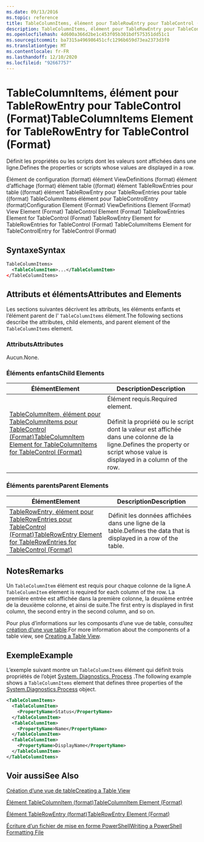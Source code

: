 ```yaml
---
ms.date: 09/13/2016
ms.topic: reference
title: TableColumnItems, élément pour TableRowEntry pour TableControl (Format)
description: TableColumnItems, élément pour TableRowEntry pour TableControl (Format)
ms.openlocfilehash: 4d600a366d2be1c453f05b301bdf575351dd51c1
ms.sourcegitcommit: ba7315a496986451cfc1296b659d73ea2373d3f0
ms.translationtype: MT
ms.contentlocale: fr-FR
ms.lasthandoff: 12/10/2020
ms.locfileid: "92667757"
---
```

# <a name="tablecolumnitems-element-for-tablerowentry-for-tablecontrol-format"></a><span data-ttu-id="07f1f-103">TableColumnItems, élément pour TableRowEntry pour TableControl (Format)</span><span class="sxs-lookup"><span data-stu-id="07f1f-103">TableColumnItems Element for TableRowEntry for TableControl (Format)</span></span>

<span data-ttu-id="07f1f-104">Définit les propriétés ou les scripts dont les valeurs sont affichées dans une ligne.</span><span class="sxs-lookup"><span data-stu-id="07f1f-104">Defines the properties or scripts whose values are displayed in a row.</span></span>

<span data-ttu-id="07f1f-105">Élément de configuration (format) élément ViewDefinitions (format) élément d’affichage (format) élément table ((format) élément TableRowEntries pour table ((format) élément TableRowEntry pour TableRowEntries pour table ((format) TableColumnItems élément pour TableControlEntry (format)</span><span class="sxs-lookup"><span data-stu-id="07f1f-105">Configuration Element (Format) ViewDefinitions Element (Format) View Element (Format) TableControl Element (Format) TableRowEntries Element for TableControl (Format) TableRowEntry Element for TableRowEntries for TableControl (Format) TableColumnItems Element for TableControlEntry for TableControl (Format)</span></span>

## <a name="syntax"></a><span data-ttu-id="07f1f-106">Syntaxe</span><span class="sxs-lookup"><span data-stu-id="07f1f-106">Syntax</span></span>

```xml
TableColumnItems>
  <TableColumnItem>...</TableColumnItem>
</TableColumnItems>
```

## <a name="attributes-and-elements"></a><span data-ttu-id="07f1f-107">Attributs et éléments</span><span class="sxs-lookup"><span data-stu-id="07f1f-107">Attributes and Elements</span></span>

<span data-ttu-id="07f1f-108">Les sections suivantes décrivent les attributs, les éléments enfants et l’élément parent de l' `TableColumnItems` élément.</span><span class="sxs-lookup"><span data-stu-id="07f1f-108">The following sections describe the attributes, child elements, and parent element of the `TableColumnItems` element.</span></span>

### <a name="attributes"></a><span data-ttu-id="07f1f-109">Attributs</span><span class="sxs-lookup"><span data-stu-id="07f1f-109">Attributes</span></span>

<span data-ttu-id="07f1f-110">Aucun.</span><span class="sxs-lookup"><span data-stu-id="07f1f-110">None.</span></span>

### <a name="child-elements"></a><span data-ttu-id="07f1f-111">Éléments enfants</span><span class="sxs-lookup"><span data-stu-id="07f1f-111">Child Elements</span></span>

|<span data-ttu-id="07f1f-112">Élément</span><span class="sxs-lookup"><span data-stu-id="07f1f-112">Element</span></span>|<span data-ttu-id="07f1f-113">Description</span><span class="sxs-lookup"><span data-stu-id="07f1f-113">Description</span></span>|
|-------------|-----------------|
|[<span data-ttu-id="07f1f-114">TableColumnItem, élément pour TableColumnItems pour TableControl (Format)</span><span class="sxs-lookup"><span data-stu-id="07f1f-114">TableColumnItem Element for TableColumnItems for TableControl (Format)</span></span>](./tablecolumnitem-element-for-tablecolumnitems-for-tablecontrol-format.md)|<span data-ttu-id="07f1f-115">Élément requis.</span><span class="sxs-lookup"><span data-stu-id="07f1f-115">Required element.</span></span><br /><br /> <span data-ttu-id="07f1f-116">Définit la propriété ou le script dont la valeur est affichée dans une colonne de la ligne.</span><span class="sxs-lookup"><span data-stu-id="07f1f-116">Defines the property or script whose value is displayed in a column of the row.</span></span>|

### <a name="parent-elements"></a><span data-ttu-id="07f1f-117">Éléments parents</span><span class="sxs-lookup"><span data-stu-id="07f1f-117">Parent Elements</span></span>

|<span data-ttu-id="07f1f-118">Élément</span><span class="sxs-lookup"><span data-stu-id="07f1f-118">Element</span></span>|<span data-ttu-id="07f1f-119">Description</span><span class="sxs-lookup"><span data-stu-id="07f1f-119">Description</span></span>|
|-------------|-----------------|
|[<span data-ttu-id="07f1f-120">TableRowEntry, élément pour TableRowEntries pour TableControl (Format)</span><span class="sxs-lookup"><span data-stu-id="07f1f-120">TableRowEntry Element for TableRowEntries for TableControl (Format)</span></span>](./tablerowentry-element-for-tablerowentries-for-tablecontrol-format.md)|<span data-ttu-id="07f1f-121">Définit les données affichées dans une ligne de la table.</span><span class="sxs-lookup"><span data-stu-id="07f1f-121">Defines the data that is displayed in a row of the table.</span></span>|

## <a name="remarks"></a><span data-ttu-id="07f1f-122">Notes</span><span class="sxs-lookup"><span data-stu-id="07f1f-122">Remarks</span></span>

<span data-ttu-id="07f1f-123">Un `TableColumnItem` élément est requis pour chaque colonne de la ligne.</span><span class="sxs-lookup"><span data-stu-id="07f1f-123">A `TableColumnItem` element is required for each column of the row.</span></span> <span data-ttu-id="07f1f-124">La première entrée est affichée dans la première colonne, la deuxième entrée de la deuxième colonne, et ainsi de suite.</span><span class="sxs-lookup"><span data-stu-id="07f1f-124">The first entry is displayed in first column, the second entry in the second column, and so on.</span></span>

<span data-ttu-id="07f1f-125">Pour plus d’informations sur les composants d’une vue de table, consultez [création d’une vue table](./creating-a-table-view.md).</span><span class="sxs-lookup"><span data-stu-id="07f1f-125">For more information about the components of a table view, see [Creating a Table View](./creating-a-table-view.md).</span></span>

## <a name="example"></a><span data-ttu-id="07f1f-126">Exemple</span><span class="sxs-lookup"><span data-stu-id="07f1f-126">Example</span></span>

<span data-ttu-id="07f1f-127">L’exemple suivant montre un `TableColumnItems` élément qui définit trois propriétés de l’objet [System. Diagnostics. Process](/dotnet/api/System.Diagnostics.Process) .</span><span class="sxs-lookup"><span data-stu-id="07f1f-127">The following example shows a `TableColumnItems` element that defines three properties of the [System.Diagnostics.Process](/dotnet/api/System.Diagnostics.Process) object.</span></span>

```xml
<TableColumnItems>
  <TableColumnItem>
    <PropertyName>Status</PropertyName>
  </TableColumnItem>
  <TableColumnItem>
    <PropertyName>Name</PropertyName>
  </TableColumnItem>
  <TableColumnItem>
    <PropertyName>DisplayName</PropertyName>
  </TableColumnItem>
</TableColumnItems>

```

## <a name="see-also"></a><span data-ttu-id="07f1f-128">Voir aussi</span><span class="sxs-lookup"><span data-stu-id="07f1f-128">See Also</span></span>

[<span data-ttu-id="07f1f-129">Création d’une vue de table</span><span class="sxs-lookup"><span data-stu-id="07f1f-129">Creating a Table View</span></span>](./creating-a-table-view.md)

[<span data-ttu-id="07f1f-130">Élément TableColumnItem (format)</span><span class="sxs-lookup"><span data-stu-id="07f1f-130">TableColumnItem Element (Format)</span></span>](./tablecolumnitem-element-for-tablecolumnitems-for-tablecontrol-format.md)

[<span data-ttu-id="07f1f-131">Élément TableRowEntry (format)</span><span class="sxs-lookup"><span data-stu-id="07f1f-131">TableRowEntry Element (Format)</span></span>](./tablerowentry-element-for-tablerowentries-for-tablecontrol-format.md)

[<span data-ttu-id="07f1f-132">Écriture d’un fichier de mise en forme PowerShell</span><span class="sxs-lookup"><span data-stu-id="07f1f-132">Writing a PowerShell Formatting File</span></span>](./writing-a-powershell-formatting-file.md)
